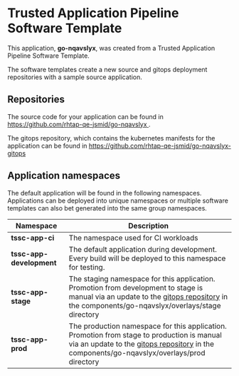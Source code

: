 # Trusted Application Pipeline Software Template

This application, **go-nqavslyx**, was created from a Trusted Application Pipeline Software Template.

The software templates create a new source and gitops deployment repositories with a sample source application. 

## Repositories

The source code for your application can be found in [https://github.com/rhtap-qe-jsmid/go-nqavslyx ](https://github.com/rhtap-qe-jsmid/go-nqavslyx ).
 
The gitops repository, which contains the kubernetes manifests for the application can be found in 
[https://github.com/rhtap-qe-jsmid/go-nqavslyx-gitops ](https://github.com/rhtap-qe-jsmid/go-nqavslyx-gitops ) 

## Application namespaces 

The default application will be found in the following namespaces. Applications can be deployed into unique namespaces or multiple software templates can also bet generated into the same group namespaces.  

|  Namespace   |  Description   |  
| -------- | -------- |
| **tssc-app-ci** | The namespace used for CI workloads |
| **tssc-app-development** | The default application during development. Every build will be deployed to this namespace for testing. |
| **tssc-app-stage** | The staging namespace for this application. Promotion from development to stage is manual via an update to the [gitops repository](https://github.com/rhtap-qe-jsmid/go-nqavslyx-gitops ) in the components/go-nqavslyx/overlays/stage directory |
| **tssc-app-prod** | The production namespace for this application. Promotion from stage to production is manual via an update to the [gitops repository](https://github.com/rhtap-qe-jsmid/go-nqavslyx-gitops ) in the components/go-nqavslyx/overlays/prod directory |